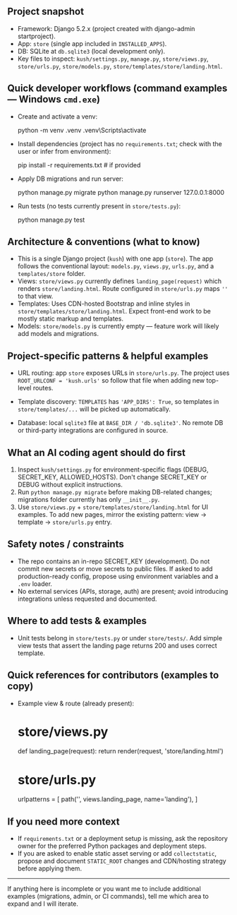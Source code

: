 ## Project snapshot

- Framework: Django 5.2.x (project created with django-admin startproject).
- App: `store` (single app included in `INSTALLED_APPS`).
- DB: SQLite at `db.sqlite3` (local development only).
- Key files to inspect: `kush/settings.py`, `manage.py`, `store/views.py`, `store/urls.py`, `store/models.py`, `store/templates/store/landing.html`.

## Quick developer workflows (command examples — Windows `cmd.exe`)

- Create and activate a venv:

    python -m venv .venv
    .venv\Scripts\activate

- Install dependencies (project has no `requirements.txt`; check with the user or infer from environment):

    pip install -r requirements.txt  # if provided

- Apply DB migrations and run server:

    python manage.py migrate
    python manage.py runserver 127.0.0.1:8000

- Run tests (no tests currently present in `store/tests.py`):

    python manage.py test

## Architecture & conventions (what to know)

- This is a single Django project (`kush`) with one app (`store`). The app follows the conventional layout: `models.py`, `views.py`, `urls.py`, and a `templates/store` folder.
- Views: `store/views.py` currently defines `landing_page(request)` which renders `store/landing.html`. Route configured in `store/urls.py` maps `''` to that view.
- Templates: Uses CDN-hosted Bootstrap and inline styles in `store/templates/store/landing.html`. Expect front-end work to be mostly static markup and templates.
- Models: `store/models.py` is currently empty — feature work will likely add models and migrations.

## Project-specific patterns & helpful examples

- URL routing: app `store` exposes URLs in `store/urls.py`. The project uses `ROOT_URLCONF = 'kush.urls'` so follow that file when adding new top-level routes.

- Template discovery: `TEMPLATES` has `'APP_DIRS': True`, so templates in `store/templates/...` will be picked up automatically.

- Database: local `sqlite3` file at `BASE_DIR / 'db.sqlite3'`. No remote DB or third-party integrations are configured in source.

## What an AI coding agent should do first

1. Inspect `kush/settings.py` for environment-specific flags (DEBUG, SECRET_KEY, ALLOWED_HOSTS). Don't change SECRET_KEY or DEBUG without explicit instructions.
2. Run `python manage.py migrate` before making DB-related changes; migrations folder currently has only `__init__.py`.
3. Use `store/views.py` + `store/templates/store/landing.html` for UI examples. To add new pages, mirror the existing pattern: view -> template -> `store/urls.py` entry.

## Safety notes / constraints

- The repo contains an in-repo SECRET_KEY (development). Do not commit new secrets or move secrets to public files. If asked to add production-ready config, propose using environment variables and a `.env` loader.
- No external services (APIs, storage, auth) are present; avoid introducing integrations unless requested and documented.

## Where to add tests & examples

- Unit tests belong in `store/tests.py` or under `store/tests/`. Add simple view tests that assert the landing page returns 200 and uses correct template.

## Quick references for contributors (examples to copy)

- Example view & route (already present):

    # store/views.py
    def landing_page(request):
        return render(request, 'store/landing.html')

    # store/urls.py
    urlpatterns = [ path('', views.landing_page, name='landing'), ]

## If you need more context

- If `requirements.txt` or a deployment setup is missing, ask the repository owner for the preferred Python packages and deployment steps.
- If you are asked to enable static asset serving or add `collectstatic`, propose and document `STATIC_ROOT` changes and CDN/hosting strategy before applying them.

---
If anything here is incomplete or you want me to include additional examples (migrations, admin, or CI commands), tell me which area to expand and I will iterate.
